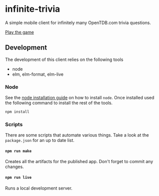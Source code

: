 # infinite-trivia

A simple mobile client for infinitely many OpenTDB.com trivia questions.

[Play the game](https://rix0rrr.github.io/infinite-trivia/)

## Development
The development of this client relies on the following tools

* node
* elm, elm-format, elm-live

### Node
See the [node installation guide][node-install] on how to install `node`. Once installed used  the following command to install the rest of the tools.

```sh
npm install
```

### Scripts
There are some scripts that automate various things. Take a look at the `package.json` for an up to date list.

#### `npm run make`
Creates all the artifacts for the published app. Don't forget to commit any changes.

#### `npm run live`
Runs a local development server.

[node-install]: https://nodejs.org/en/download/